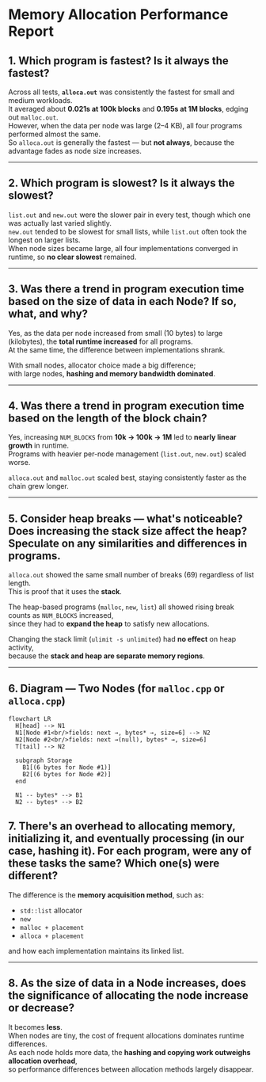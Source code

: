 # Memory Allocation Performance Report

## 1. Which program is fastest? Is it always the fastest?

Across all tests, **`alloca.out`** was consistently the fastest for small and medium workloads.  
It averaged about **0.021s at 100k blocks** and **0.195s at 1M blocks**, edging out `malloc.out`.  
However, when the data per node was large (2–4 KB), all four programs performed almost the same.  
So `alloca.out` is generally the fastest — but **not always**, because the advantage fades as node size increases.

---

## 2. Which program is slowest? Is it always the slowest?

`list.out` and `new.out` were the slower pair in every test, though which one was actually last varied slightly.  
`new.out` tended to be slowest for small lists, while `list.out` often took the longest on larger lists.  
When node sizes became large, all four implementations converged in runtime, so **no clear slowest** remained.

---

## 3. Was there a trend in program execution time based on the size of data in each Node? If so, what, and why?

Yes, as the data per node increased from small (10 bytes) to large (kilobytes), the **total runtime increased** for all programs.  
At the same time, the difference between implementations shrank.  

With small nodes, allocator choice made a big difference;  
with large nodes, **hashing and memory bandwidth dominated**.

---

## 4. Was there a trend in program execution time based on the length of the block chain?

Yes, increasing `NUM_BLOCKS` from **10k → 100k → 1M** led to **nearly linear growth** in runtime.  
Programs with heavier per-node management (`list.out`, `new.out`) scaled worse.  

`alloca.out` and `malloc.out` scaled best, staying consistently faster as the chain grew longer.

---

## 5. Consider heap breaks — what's noticeable? Does increasing the stack size affect the heap? Speculate on any similarities and differences in programs.

`alloca.out` showed the same small number of breaks (69) regardless of list length.  
This is proof that it uses the **stack**.  

The heap-based programs (`malloc`, `new`, `list`) all showed rising break counts as `NUM_BLOCKS` increased,  
since they had to **expand the heap** to satisfy new allocations.  

Changing the stack limit (`ulimit -s unlimited`) had **no effect** on heap activity,  
because the **stack and heap are separate memory regions**.

---

## 6. Diagram — Two Nodes (for `malloc.cpp` or `alloca.cpp`)

```mermaid
flowchart LR
  H[head] --> N1
  N1[Node #1<br/>fields: next →, bytes* →, size=6] --> N2
  N2[Node #2<br/>fields: next →(null), bytes* →, size=6]
  T[tail] --> N2

  subgraph Storage
    B1[(6 bytes for Node #1)]
    B2[(6 bytes for Node #2)]
  end

  N1 -- bytes* --> B1
  N2 -- bytes* --> B2
```

## 7. There's an overhead to allocating memory, initializing it, and eventually processing (in our case, hashing it). For each program, were any of these tasks the same? Which one(s) were different?

The difference is the **memory acquisition method**, such as:

- `std::list` allocator  
- `new`  
- `malloc + placement`  
- `alloca + placement`

and how each implementation maintains its linked list.
  
---

## 8. As the size of data in a Node increases, does the significance of allocating the node increase or decrease?

It becomes **less**.  
When nodes are tiny, the cost of frequent allocations dominates runtime differences.  
As each node holds more data, the **hashing and copying work outweighs allocation overhead**,  
so performance differences between allocation methods largely disappear.

